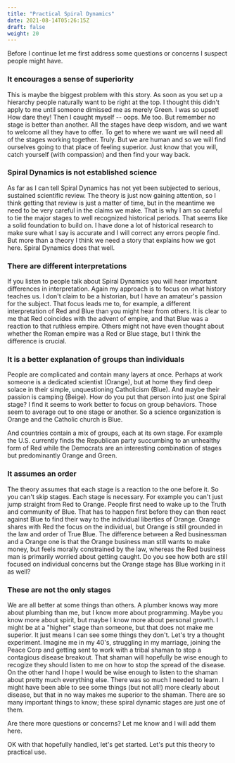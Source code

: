 ```yaml
---
title: "Practical Spiral Dynamics"
date: 2021-08-14T05:26:15Z
draft: false
weight: 20
---
```

Before I continue let me first address some questions or concerns I suspect people might have.

### It encourages a sense of superiority

This is maybe the biggest problem with this story. As soon as you set up a hierarchy people naturally want to be right at the top. I thought this didn't apply to me until someone dimissed me as merely Green. I was so upset! How dare they! Then I caught myself -- oops. Me too. But remember no stage is better than another. All the stages have deep wisdom, and we want to welcome all they have to offer. To get to where we want we will need all of the stages working together. Truly. But we are human and so we will find ourselves going to that place of feeling superior. Just know that you will, catch yourself (with compassion) and then find your way back.

### Spiral Dynamics is not established science

As far as I can tell Spiral Dynamics has not yet been subjected to serious, sustained scientific review. The theory is just now gaining attention, so I think getting that review is just a matter of time, but in the meantime we need to be very careful in the claims we make. That is why I am so careful to tie the major stages to well recognized historical periods. That seems like a solid foundation to build on. I have done a lot of historical research to make sure what I say is accurate and I will correct any errors people find. But more than a theory I think we need a story that explains how we got here. Spiral Dynamics does that well.

### There are different interpretations

If you listen to people talk about Spiral Dynamics you will hear important differences in interpretation. Again my approach is to focus on what history teaches us. I don't claim to be a historian, but I have an amateur's passion for the subject. That focus leads me to, for example, a different interpretation of Red and Blue than you might hear from others. It is clear to me that Red coincides with the advent of empire, and that Blue was a reaction to that ruthless empire. Others might not have even thought about whether the Roman empire was a Red or Blue stage, but I think the difference is crucial.

### It is a better explanation of groups than individuals

People are complicated and contain many layers at once. Perhaps at work someone is a dedicated scientist (Orange), but at home they find deep solace in their simple, unquestioning Catholicism (Blue). And maybe their passion is camping (Beige). How do you put that person into just one Spiral stage? I find it seems to work better to focus on group behaviors. Those seem to average out to one stage or another. So a science organization is Orange and the Catholic church is Blue.

And countries contain a mix of groups, each at its own stage. For example the U.S. currently finds the Republican party succumbing to an unhealthy form of Red while the Democrats are an interesting combination of stages but predominantly Orange and Green.

### It assumes an order

The theory assumes that each stage is a reaction to the one before it. So you can't skip stages. Each stage is necessary. For example you can't just jump straight from Red to Orange. People first need to wake up to the Truth and community of Blue. That has to happen first before they can then react against Blue to find their way to the individual liberties of Orange. Orange shares with Red the focus on the individual, but Orange is still grounded in the law and order of True Blue. The difference between a Red businessman and a Orange one is that the Orange business man still wants to make money, but feels morally constrained by the law, whereas the Red business man is primarily worried about getting caught. Do you see how both are still focused on individual concerns but the Orange stage has Blue working in it as well?

### These are not the only stages

We are all better at some things than others. A plumber knows way more about plumbing than me, but I know more about programming. Maybe you know more about spirit, but maybe I know more about personal growth. I might be at a "higher" stage than someone, but that does not make me superior. It just means I can see some things they don't. Let's try a thought experiment. Imagine me in my 40's, struggling in my marriage, joining the Peace Corp and getting sent to work with a tribal shaman to stop a contagious disease breakout. That shaman will hopefully be wise enough to recogize they should listen to me on how to stop the spread of the disease. On the other hand I hope I would be wise enough to listen to the shaman about pretty much everything else. There was so much I needed to learn. I might have been able to see some things (but not all!) more clearly about disease, but that in no way makes me superior to the shaman. There are so many important things to know; these spiral dynamic stages are just one of them.

Are there more questions or concerns? Let me know and I will add them here.

OK with that hopefully handled, let's get started. Let's put this theory to practical use.
